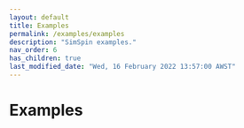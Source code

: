 ```yaml
---
layout: default
title: Examples
permalink: /examples/examples
description: "SimSpin examples."
nav_order: 6
has_children: true
last_modified_date: "Wed, 16 February 2022 13:57:00 AWST"
---
```


# Examples